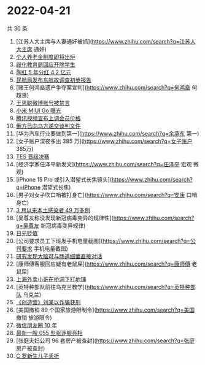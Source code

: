 # 2022-04-21

共 30 条

<!-- BEGIN ZHIHUSEARCH -->
<!-- 最后更新时间 Thu Apr 21 2022 13:28:59 GMT+0800 (China Standard Time) -->
1. [江苏人大主席与人妻通奸被抓](https://www.zhihu.com/search?q=江苏人大主席 通奸)
1. [个人养老金制度即将出炉](https://www.zhihu.com/search?q=个人养老金制度)
1. [绥化教育局回应开除学生](https://www.zhihu.com/search?q=绥化教育局回应)
1. [陶虹 5 年分红 4.2 亿元](https://www.zhihu.com/search?q=陶虹分红)
1. [民航局发布东航故调查初步报告](https://www.zhihu.com/search?q=东航事故报告)
1. [赌王何鸿燊遗产争夺案宣判](https://www.zhihu.com/search?q=何鸿燊 何超贤)
1. [王思聪微博账号被禁言](https://www.zhihu.com/search?q=王思聪微博账号被禁言)
1. [小米 MIUI Go 曝光](https://www.zhihu.com/search?q=小米MIUIGo)
1. [腾讯视频宣布上调会员价格](https://www.zhihu.com/search?q=腾讯视频会员)
1. [俄方已向乌方递交谈判文件](https://www.zhihu.com/search?q=俄乌谈判)
1. [华为汽车行业要做到第一](https://www.zhihu.com/search?q=余承东 第一)
1. [女子账户深夜多出 385 万](https://www.zhihu.com/search?q=女子账户 385万)
1. [TES 晋级决赛](https://www.zhihu.com/search?q=tes)
1. [经济学家任泽平新发文](https://www.zhihu.com/search?q=任泽平 宏观 微观)
1. [iPhone 15 Pro 或引入潜望式长焦镜头](https://www.zhihu.com/search?q=iPhone 潜望式长焦)
1. [男子对女子吹口哨被打身亡](https://www.zhihu.com/search?q=安康 口哨 身亡)
1. [3 月以来本土感染者 49 万多例](https://www.zhihu.com/search?q=本土感染者)
1. [吴尊友称没发现新冠病毒变异的规律性](https://www.zhihu.com/search?q=吴尊友 新冠病毒变异规律)
1. [日元贬值](https://www.zhihu.com/search?q=日元贬值)
1. [公司要求员工下班发手机电量截图](https://www.zhihu.com/search?q=公司要求 手机电量截图)
1. [研究发现大脑可与肠道细菌直接对话](https://www.zhihu.com/search?q=大脑可与肠道细菌直接对话)
1. [康师傅客服回应疑有老鼠屎](https://www.zhihu.com/search?q=康师傅 老鼠屎)
1. [上海外卖小哥在桥洞下打地铺](https://www.zhihu.com/search?q=上海外卖小哥打地铺)
1. [英特种部队前往乌克兰教学](https://www.zhihu.com/search?q=英特种部队 乌克兰)
1. [《创造营》刘某以诈骗获刑](https://www.zhihu.com/search?q=刘丞以诈骗)
1. [美国撤销 89 个国家旅游限制令](https://www.zhihu.com/search?q=美国 撤销 旅游限令)
1. [微信朋友圈 10 年](https://www.zhihu.com/search?q=朋友圈)
1. [最新一艘 055 型驱逐舰亮相](https://www.zhihu.com/search?q=055型驱逐舰亮相)
1. [张庭夫妇公司 96 套房产被查封](https://www.zhihu.com/search?q=张庭 房产被查封)
1. [C 罗新生儿子夭折](https://www.zhihu.com/search?q=C罗儿子夭折)
<!-- END ZHIHUSEARCH -->
